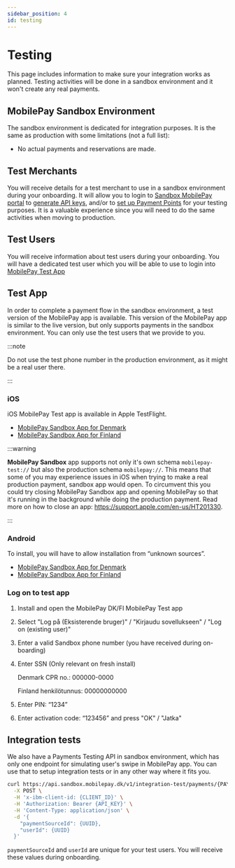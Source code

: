 ```yaml
---
sidebar_position: 4
id: testing
---
```


# Testing

This page includes information to make sure your integration works as planned. Testing activities will be done in a sandbox environment and it won't create any real payments.

## MobilePay Sandbox Environment

The sandbox environment is dedicated for integration purposes. It is the same as production with some limitations (not a full list):

- No actual payments and reservations are made.

## Test Merchants

You will receive details for a test merchant to use in a sandbox environment during your onboarding. It will allow you to login to [Sandbox MobilePay portal](https://sandprod-admin.mobilepay.dk/) to [generate API keys](/docs/authentication), and/or to [set up Payment Points](/docs/payment-points-api) for your testing purposes. It is a valuable experience since you will need to do the same activities when moving to production.

## Test Users

You will receive information about test users during your onboarding. You will have a dedicated test user which you will be able to use to login into [MobilePay Test App](#test-app)

## Test App

In order to complete a payment flow in the sandbox environment, a test version of the MobilePay app is available. This version of the MobilePay app is similar to the live version, but only supports payments in the sandbox environment. You can only use the test users that we provide to you.

:::note

Do not use the test phone number in the production environment, as it might be a real user there.

:::

### iOS

iOS MobilePay Test app is available in Apple TestFlight.

- [MobilePay Sandbox App for Denmark](https://testflight.apple.com/join/xarydQZ4)
- [MobilePay Sandbox App for Finland](https://testflight.apple.com/join/hP92EaBR)

:::warning

**MobilePay Sandbox** app supports not only it's own schema `mobilepay-test://` but also the production schema `mobilepay://`. This means that some of you may experience issues in iOS when trying to make a real production payment, sandbox app would open.
To circumvent this you could try closing MobilePay Sandbox app and opening MobilePay so that it's running in the background while doing the production payment. Read more on how to close an app: https://support.apple.com/en-us/HT201330.

:::

### Android

To install, you will have to allow installation from “unknown sources”.

- [MobilePay Sandbox App for Denmark](https://install.appcenter.ms/orgs/mobilepay-apps/apps/mobilepay-dk-android-sandbox/distribution_groups/external)
- [MobilePay Sandbox App for Finland](https://install.appcenter.ms/orgs/mobilepay-apps/apps/mobilepay-fi-android-sandbox/distribution_groups/external)

### Log on to test app

1. Install and open the MobilePay DK/FI MobilePay Test app
2. Select "Log på (Eksisterende bruger)" / "Kirjaudu sovellukseen" / "Log on (existing user)"
3. Enter a valid Sandbox phone number (you have received during on-boarding)
4. Enter SSN (Only relevant on fresh install)

      Denmark CPR no.: 000000-0000
      
      Finland henkilötunnus: 00000000000
5. Enter PIN: “1234”
6. Enter activation code: “123456” and press "OK" / "Jatka"

## Integration tests
We also have a Payments Testing API in sandbox environment, which has only one endpoint for simulating user's swipe in MobilePay app. You can use that to setup integration tests or in any other way where it fits you.

```bash title="Simulate user swiping and confirming the payment in MobilePay app."
curl https://api.sandbox.mobilepay.dk/v1/integration-test/payments/{PAYMENT_ID}/reserve \
  -X POST \
  -H 'x-ibm-client-id: {CLIENT_ID}' \
  -H 'Authorization: Bearer {API_KEY}' \
  -H 'Content-Type: application/json' \
  -d '{
    "paymentSourceId": {UUID},
    "userId": {UUID}
  }'
```
`paymentSourceId` and `userId` are unique for your test users. You will receive these values during onboarding.
